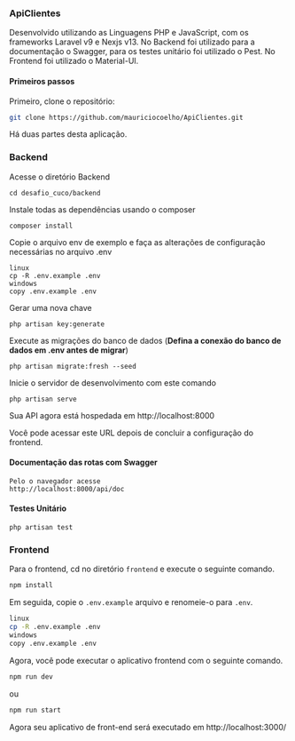 ### ApiClientes
Desenvolvido utilizando as Linguagens PHP e JavaScript, com os frameworks Laravel v9 e Nexjs v13.
No Backend foi utilizado para a documentação o Swagger, para os testes unitário foi utilizado o Pest.
No Frontend foi utilizado o Material-UI.

#### Primeiros passos

Primeiro, clone o repositório:

```bash
git clone https://github.com/mauriciocoelho/ApiClientes.git
```

Há duas partes desta aplicação.

### Backend

Acesse o diretório Backend

    cd desafio_cuco/backend


Instale todas as dependências usando o composer

    composer install

Copie o arquivo env de exemplo e faça as alterações de configuração necessárias no arquivo .env

    linux
    cp -R .env.example .env
    windows
    copy .env.example .env

Gerar uma nova chave

    php artisan key:generate

Execute as migrações do banco de dados
(**Defina a conexão do banco de dados em .env antes de migrar**)

    php artisan migrate:fresh --seed

Inicie o servidor de desenvolvimento com este comando

    php artisan serve

Sua API agora está hospedada em http://localhost:8000


Você pode acessar este URL depois de concluir a configuração do frontend.

#### Documentação das rotas com Swagger
```
Pelo o navegador acesse
http://localhost:8000/api/doc
```

#### Testes Unitário
```
php artisan test
```

### Frontend

Para o frontend, cd no diretório `frontend` e execute o seguinte comando.

```bash
npm install
```

Em seguida, copie o `.env.example` arquivo e renomeie-o para `.env`.

```bash
linux
cp -R .env.example .env
windows
copy .env.example .env
```

Agora, você pode executar o aplicativo frontend com o seguinte comando.

```bash
npm run dev
```

ou

```bash
npm run start
```

Agora seu aplicativo de front-end será executado em http://localhost:3000/
